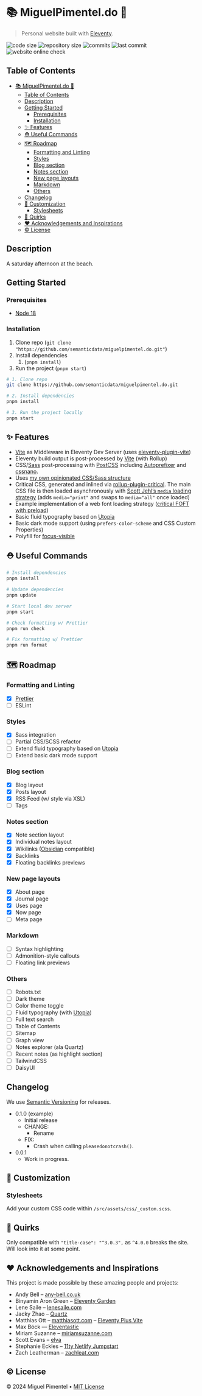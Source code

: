 # 📚 MiguelPimentel.do 🦝

> Personal website built with [Eleventy](https://www.11ty.dev/).

![code size](https://img.shields.io/github/languages/code-size/semanticdata/miguelpimentel.do)
![repository size](https://img.shields.io/github/repo-size/semanticdata/miguelpimentel.do)
![commits](https://img.shields.io/github/commit-activity/t/semanticdata/miguelpimentel.do)
![last commit](https://img.shields.io/github/last-commit/semanticdata/miguelpimentel.do)
![website online check](https://img.shields.io/website/https/miguelpimentel.do.svg)

## Table of Contents

- [📚 MiguelPimentel.do 🦝](#-miguelpimenteldo-)
  - [Table of Contents](#table-of-contents)
  - [Description](#description)
  - [Getting Started](#getting-started)
    - [Prerequisites](#prerequisites)
    - [Installation](#installation)
  - [✨ Features](#-features)
  - [⛑ Useful Commands](#-useful-commands)
  - [🗺 Roadmap](#-roadmap)
    - [Formatting and Linting](#formatting-and-linting)
    - [Styles](#styles)
    - [Blog section](#blog-section)
    - [Notes section](#notes-section)
    - [New page layouts](#new-page-layouts)
    - [Markdown](#markdown)
    - [Others](#others)
  - [Changelog](#changelog)
  - [🎨 Customization](#-customization)
    - [Stylesheets](#stylesheets)
  - [🧬 Quirks](#-quirks)
  - [❤ Acknowledgements and Inspirations](#-acknowledgements-and-inspirations)
  - [© License](#-license)

## Description

A saturday afternoon at the beach.

## Getting Started

### Prerequisites

- [Node 18](https://github.com/nodejs/node)

### Installation

1. Clone repo
   (`git clone "https://github.com/semanticdata/miguelpimentel.do.git"`)
2. Install dependencies
   1. (`pnpm install`)
3. Run the project
   (`pnpm start`)

```sh
# 1. Clone repo
git clone https://github.com/semanticdata/miguelpimentel.do.git

# 2. Install dependencies
pnpm install

# 3. Run the project locally
pnpm start
```

## ✨ Features

- [Vite](https://vitejs.dev) as Middleware in Eleventy Dev Server (uses [eleventy-plugin-vite](https://github.com/11ty/eleventy-plugin-vite/))
- Eleventy build output is post-processed by [Vite](https://vitejs.dev) (with Rollup)
- CSS/[Sass](https://github.com/sass/sass) post-processing with [PostCSS](https://github.com/postcss/postcss) including [Autoprefixer](https://github.com/postcss/autoprefixer) and [cssnano](https://github.com/cssnano/cssnano).
- Uses [my own opinionated CSS/Sass structure](https://matthiasott.com/notes/how-i-structure-my-css)
- Critical CSS, generated and inlined via [rollup-plugin-critical](https://github.com/nystudio107/rollup-plugin-critical). The main CSS file is then loaded asynchronously with [Scott Jehl’s `media` loading strategy](https://www.filamentgroup.com/lab/load-css-simpler/) (adds `media="print"` and swaps to `media="all"` once loaded)
- Example implementation of a web font loading strategy ([critical FOFT with preload](https://www.zachleat.com/web/comprehensive-webfonts/#critical-foft-preload))
- Basic fluid typography based on [Utopia](https://utopia.fyi)
- Basic dark mode support (using `prefers-color-scheme` and CSS Custom Properties)
- Polyfill for [focus-visible](https://matthiasott.com/notes/focus-visible-is-here)

## ⛑ Useful Commands

```sh
# Install dependencies
pnpm install

# Update dependencies
pnpm update

# Start local dev server
pnpm start

# Check formatting w/ Prettier
pnpm run check

# Fix formatting w/ Prettier
pnpm run format
```

## 🗺 Roadmap

### Formatting and Linting

- [x] [Prettier](https://prettier.io/)
- [ ] ESLint

### Styles

- [x] Sass integration
- [ ] Partial CSS/SCSS refactor
- [ ] Extend fluid typography based on [Utopia](https://utopia.fyi)
- [ ] Extend basic dark mode support

### Blog section

- [x] Blog layout
- [x] Posts layout
- [x] RSS Feed (w/ style via XSL)
- [ ] Tags

### Notes section

- [x] Note section layout
- [x] Individual notes layout
- [x] Wikilinks ([Obsidian](https://obsidian.md/) compatible)
- [x] Backlinks
- [x] Floating backlinks previews

### New page layouts

- [x] About page
- [x] Journal page
- [x] Uses page
- [x] Now page
- [ ] Meta page

### Markdown

- [ ] Syntax highlighting
- [ ] Admonition-style callouts
- [ ] Floating link previews

### Others

- [ ] Robots.txt
- [ ] Dark theme
- [ ] Color theme toggle
- [ ] Fluid typography (with [Utopia](https://utpoia.fyi))
- [ ] Full text search
- [ ] Table of Contents
- [ ] Sitemap
- [ ] Graph view
- [ ] Notes explorer (ala Quartz)
- [ ] Recent notes (as highlight section)
- [ ] TailwindCSS
- [ ] DaisyUI

## Changelog

We use [Semantic Versioning](https://semver.org/) for releases.

- 0.1.0 (example)
  - Initial release
  - CHANGE:
    - Rename
  - FIX:
    - Crash when calling `pleasedonotcrash()`.
- 0.0.1
  - Work in progress.

## 🎨 Customization

### Stylesheets

Add your custom CSS code within `/src/assets/css/_custom.scss`.

## 🧬 Quirks

Only compatible with `"title-case": "^3.0.3",` as `^4.0.0` breaks the site. Will look into it at some point.

## ❤ Acknowledgements and Inspirations

This project is made possible by these amazing people and projects:

- Andy Bell – [any-bell.co.uk](https://andy-bell.co.uk/)
- Binyamin Aron Green – [Eleventy Garden](https://github.com/binyamin/eleventy-garden)
- Lene Saile – [lenesaile.com](https://www.lenesaile.com/en/)
- Jacky Zhao – [Quartz](https://github.com/jackyzha0/quartz)
- Matthias Ott – [matthiasott.com](https://matthiasott.com) – [Eleventy Plus Vite](https://github.com/matthiasott/eleventy-plus-vite)
- Max Böck — [Eleventastic](https://github.com/maxboeck/eleventastic)
- Miriam Suzanne – [miriamsuzanne.com](https://www.miriamsuzanne.com)
- Scott Evans – [elva](https://github.com/scottsweb/elva)
- Stephanie Eckles – [11ty Netlify Jumpstart](https://github.com/5t3ph/11ty-netlify-jumpstart)
- Zach Leatherman – [zachleat.com](https://github.com/zachleat/zachleat.com)

## © License

© 2024 Miguel Pimentel • [MIT License](LICENSE)
